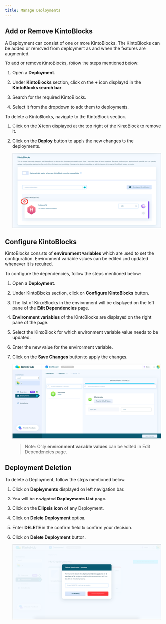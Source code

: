 ```yaml
---
title: Manage Deployments
---
```


## Add or Remove KintoBlocks

A Deployment can consist of one or more KintoBlocks. The KintoBlocks can be added or removed from deployment as and when the features are augmented. 

To add or remove KintoBlocks, follow the steps mentioned below:

1. Open a **Deployment**.

2. Under **KintoBlocks** section, click on the **+** icon displayed in the **KintoBlocks search bar**.

3. Search for the required KintoBlocks.

4. Select it from the dropdown to add them to deployments.


To delete a KintoBlocks, navigate to the KintoBlock section.

1. Click on the **X** icon displayed at the top right of the KintoBlock to remove it.

2. Click on the **Deploy** button to apply the new changes to the deployments.

   ![Screenshot](/docs/assets/delete-kb-deployments.png)


## Configure KintoBlocks

KintoBlocks consists of **environment variables** which are used to set the configuration. Environment variable values can be edited and updated whenever it is required.

To configure the dependencies, follow the steps mentioned below:

1. Open a **Deployment**.

2. Under KintoBlocks section, click on **Configure KintoBlocks** button.

3. The list of KintoBlocks in the environment will be displayed on the left pane of the **Edit Dependencies** page.

4. **Environment variables** of the KintoBlocks are displayed on the right pane of the page.

5. Select the KintoBlock for which environment variable value needs to be updated.

6. Enter the new value for the environment variable.

7. Click on the **Save Changes** button to apply the changes.

   ![Screenshot](/docs/assets/edit-dependencies-page.png)

    > Note: Only **environment variable values** can be edited in Edit Dependencies page.


## Deployment Deletion

To delete a Deployment, follow the steps mentioned below:

1. Click on **Deployments** displayed on left navigation bar.

2. You will be navigated **Deployments List** page.

3. Click on the **Ellipsis icon** of any Deployment.

4. Click on **Delete Deployment** option.

5. Enter **DELETE** in the confirm field to confirm your decision.

6. Click on **Delete Deployment** button.

    ![Screenshot](/docs/assets/delete-deployments.png)
